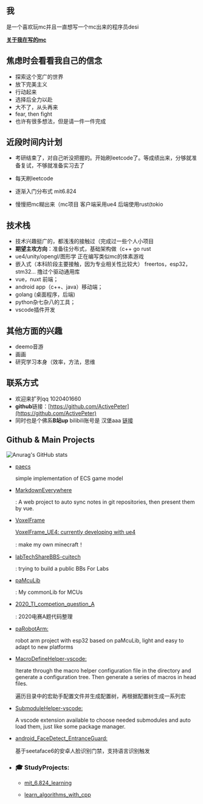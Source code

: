 ## 我

是一个喜欢玩mc并且一直想写一个mc出来的程序员desi

**[关于我在写的mc](https://github.com/ActivePeter/VoxelFrame_UE4)**

## 焦虑时会看看我自己的信念

- 探索这个宽广的世界
- 放下完美主义
- 行动起来
- 选择后全力以赴
- 大不了，从头再来
- fear, then fight
- 也许有很多想法，但是请一件一件完成

## 近段时间内计划

- 考研结束了，对自己听没把握的。开始刷leetcode了。等成绩出来，分够就准备复试，不够就准备实习去了

- 每天刷leetcode

- 逐渐入门分布式 mit6.824

- 慢慢把mc糊出来（mc项目  客户端采用ue4 后端使用rust(tokio

## 技术栈

- 技术兴趣挺广的，都浅浅的接触过（完成过一些个人小项目
- **期望主攻方向**：准备往分布式，基础架构做（c++ go rust
- ue4/unity/opengl/图形学 正在编写类似mc的体素游戏
- 嵌入式（本科阶段主要接触，因为专业相关性比较大） freertos，esp32，stm32... 撸过个驱动通用库
- vue，nuxt 前端；
- android app（c++、java）移动端；
- golang (桌面程序，后端)
- python杂七杂八的工具；
- vscode插件开发

## 其他方面的兴趣

- deemo音游
- 画画
- 研究学习本身（效率，方法，思维

## 联系方式

- 欢迎来扩列qq 1020401660
- **github**链接：[https://github.com/ActivePeter](https://github.com/ActivePeter)
- 同时也是个佛系**B站up**   bilibili账号是 汉堡aaa  [链接][1]

[1]: https://space.bilibili.com/268164490



## Github & Main Projects

![Anurag's GitHub stats](https://github-readme-stats.vercel.app/api?username=ActivePeter)

- [paecs](https://github.com/ActivePeter/paecs)

  simple implementation of ECS game model 

- [MarkdownEverywhere](https://github.com/ActivePeter/MarkdownEverywhere)

  : A web project to auto sync notes in git repositories, then present them by vue.

- [VoxelFrame](https://github.com/ActivePeter/VoxelFrame)

  [VoxelFrame_UE4: currently developing with ue4](https://github.com/ActivePeter/VoxelFrame_UE4)

  : make my own minecraft！

- [labTechShareBBS-cuitech](https://github.com/ActivePeter/labTechShareBBS-cuitech)

  : trying to build a public BBs For Labs

- [paMcuLib](https://github.com/ActivePeter/paMcuLib)

  : My commonLib for MCUs 

- [2020_TI_competion_question_A](https://github.com/ActivePeter/2020_TI_competion_question_A)

  : 2020电赛A题代码整理

- [paRobotArm:](https://github.com/ActivePeter/paRobotArm)

  robot arm project with esp32 based on paMcuLib, light and easy to adapt to new platforms 

- [MacroDefineHelper-vscode:](https://github.com/ActivePeter/MacroDefineHelper-vscode)

  Iterate through the macro helper configuration file in the directory and generate a configuration tree. Then generate a series of macros in head files.

  遍历目录中的宏助手配置文件并生成配置树，再根据配置树生成一系列宏 

- [SubmoduleHelper-vscode:](https://github.com/ActivePeter/SubmoduleHelper-vscode)

  A vscode extension available to choose needed submodules and auto load them, just like some package manager. 

- [android_FaceDetect_EntranceGuard:](https://github.com/ActivePeter/android_FaceDetect_EntranceGuard)

  基于seetaface6的安卓人脸识别门禁，支持语言识别触发 

- ### 🎓 StudyProjects:

  - [mit_6.824_learning](https://github.com/ActivePeter/mit_6.824_learning)
  
  - [learn_algorithms_with_cpp](https://github.com/ActivePeter/study_algorithms_with_cpp)
